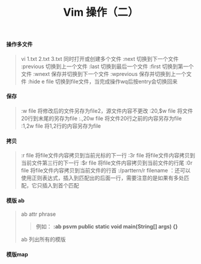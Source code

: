 ﻿---
title: Vim 操作（二）
categories: Vim
tags: vim
time: 2018-11-29 23:11:21
---

#### 操作多文件
> vi 1.txt  2.txt  3.txt 同时打开或创建多个文件
> :next 切换到下一个文件
> :previous 切换到上一个文件
> :last 切换到最后一个文件
> :first 切换到第一个文件
> :wnext 保存并切换到下一个文件
> :wprevious 保存并切换到上一个文件
> :hide e file 切换到file文件，当完成操作wq后按entry会切换回来

<!-- more -->

#### 保存
> :w file 将修改后的文件另存为file2，源文件内容不更改
> :20,$w file 将文件20行到末尾的另存为file
> :.,20w file 将文件20行之前的内容另存为file
> :1,2w file 将1,2行的内容另存为file

#### 拷贝
> :r file 将file文件内容拷贝到当前光标的下一行
> :3r file 将file文件内容拷贝到当前文件第三行的下一行
> :$r file 将file文件内容拷贝到当前文件的行尾
> :0r file 将file文件内容拷贝到当前文件的行首
> :/parttern/r filename ：还可以使用正则表达式，插入到匹配出的后面一行，需要注意的是如果有多处匹配，它只插入到首个匹配


#### 模版 ab
> ab  attr  phrase 
>> 例如： **:ab psvm public static void main(String[] args) {}** 
>
> ab 列出所有的模版

#### 模版map

